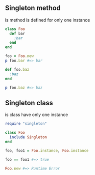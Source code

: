 ## Singleton method 
is method is defined for only one instance
```ruby
class Foo
  def bar
    :bar
  end
end

foo = Foo.new
p foo.bar #=> bar

def foo.baz
  :baz
end

p foo.baz #=> baz
```
## Singleton class
is class have only one instance
```ruby
require "singleton" 

class Foo
  include Singleton
end

foo, foo1 = Foo.instance, Foo.instance

foo == foo1 #=> true

Foo.new #=> Runtime Error
```